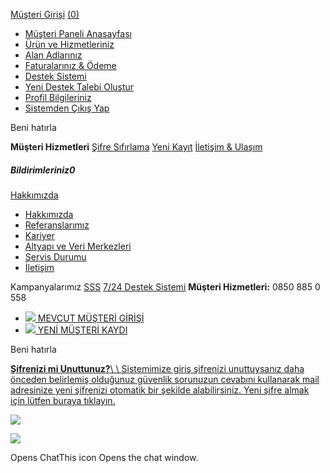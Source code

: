[Müşteri Girişi](https://www.guzel.net.tr/dnseditor.php?domainid=417123#) [(0)](https://www.guzel.net.tr/cart.php?a=view)

- [Müşteri Paneli Anasayfası](https://www.guzel.net.tr/clientarea.php)
- [Ürün ve Hizmetleriniz](https://www.guzel.net.tr/clientarea.php?action=services)
- [Alan Adlarınız](https://www.guzel.net.tr/clientarea.php?action=domains)
- [Faturalarınız & Ödeme](https://www.guzel.net.tr/clientarea.php?action=invoices)
- [Destek Sistemi](https://www.guzel.net.tr/supporttickets.php)
- [Yeni Destek Talebi Oluştur](https://www.guzel.net.tr/submitticket.php)
- [Profil Bilgileriniz](https://www.guzel.net.tr/clientarea.php?action=details)
- [Sistemden Çıkış Yap](https://www.guzel.net.tr/logout.php)

Beni hatırla


**Müşteri Hizmetleri** [Şifre Sıfırlama](https://www.guzel.net.tr/pwreset.php) [Yeni Kayıt](https://www.guzel.net.tr/register.php) [İletişim & Ulaşım](https://www.guzel.net.tr/contact.php)

##### Bildirimleriniz0

[Hakkımızda](https://www.guzel.net.tr/dnseditor.php?domainid=417123#)

- [Hakkımızda](https://www.guzel.net.tr/hakkimizda.php)
- [Referanslarımız](https://www.guzel.net.tr/referanslarimiz.php)
- [Kariyer](https://www.guzel.net.tr/kariyer.php)
- [Altyapı ve Veri Merkezleri](https://www.guzel.net.tr/altyapi-verimerkezleri.php)
- [Servis Durumu](https://www.guzelhostingstatus.com/)
- [İletişim](https://www.guzel.net.tr/contact.php)

Kampanyalarımız [SSS](https://www.guzel.net.tr/knowledgebase.php) [7/24 Destek Sistemi](https://www.guzel.net.tr/supporttickets.php) **Müşteri Hizmetleri:** 0850 885 0 558

- [![](https://www.guzel.net.tr/templates/guzelv3/images/login.png) MEVCUT MÜŞTERİ GİRİŞİ](https://www.guzel.net.tr/login.php)
- [![](https://www.guzel.net.tr/templates/guzelv3/images/register.png) YENİ MÜŞTERİ KAYDI](https://www.guzel.net.tr/register.php)

Beni hatırla


[**Şifrenizi mi Unuttunuz?**\\
\\
Sistemimize giriş şifrenizi unuttuysanız daha önceden belirlemiş olduğunuz güvenlik sorunuzun cevabını kullanarak mail adresinize yeni şifrenizi otomatik bir şekilde alabilirsiniz. Yeni şifre almak için lütfen buraya tıklayın.](https://www.guzel.net.tr/pwreset.php)

![](https://www.guzel.net.tr/templates/guzelv3/images/logos.png)

![](<Base64-Image-Removed>)

Opens ChatThis icon Opens the chat window.